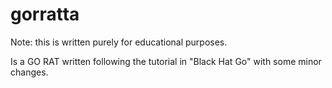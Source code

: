 # gorratta

Note: this is written purely for educational purposes.

Is a GO RAT written following the tutorial in "Black Hat Go" with some minor changes.
